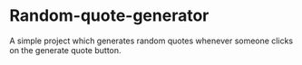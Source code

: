 # Random-quote-generator
A simple project which generates random quotes whenever someone clicks on the generate quote button.
